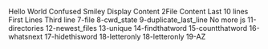 Hello World
Confused Smiley
Display Content
2File Content
Last 10 lines
First Lines
Third line
7-file
8-cwd_state
9-duplicate_last_line
No more js
11-directories
12-newest_files
13-unique
14-findthatword
15-countthatword
16-whatsnext
17-hidethisword
18-letteronly
18-letteronly
19-AZ
